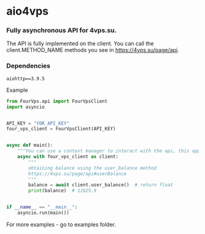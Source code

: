# aio4vps
### Fully asynchronous API for 4vps.su. 
The API is fully implemented on the client. You can call the client.METHOD_NAME methods you see in https://4vps.su/page/api.

### Dependencies
```
aiohttp==3.9.5
```

Example
```python
from FourVps.api import FourVpsClient
import asyncio


API_KEY = "YOR_API_KEY"
four_vps_client = FourVpsClient(API_KEY)


async def main():
    """You can use a context manager to interact with the api, this approach is most recommended."""
    async with four_vps_client as client:
        """
        obtaining balance using the user_balance method
        https://4vps.su/page/api#userBalance
        """
        balance = await client.user_balance()  # return float
        print(balance)  # 11625.9


if __name__ == "__main__":
    asyncio.run(main())

```

For more examples - go to examples folder.
